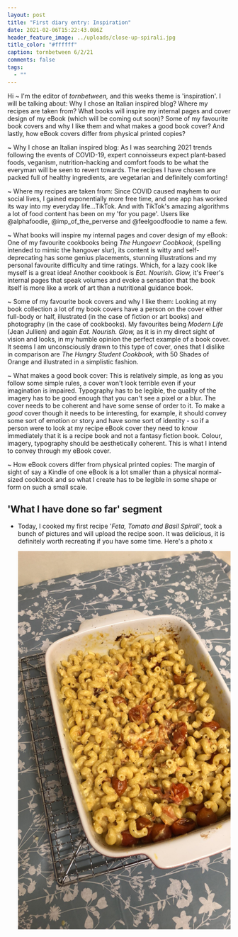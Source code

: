 ```yaml
---
layout: post
title: "First diary entry: Inspiration"
date: 2021-02-06T15:22:43.086Z
header_feature_image: ../uploads/close-up-spirali.jpg
title_color: "#ffffff"
caption: tornbetween 6/2/21
comments: false
tags:
  - ""
---
```

Hi ~ I'm the editor of *tornbetween,* and this weeks theme is 'inspiration'. I will be talking about: Why I chose an Italian inspired blog? Where my recipes are taken from? What books will inspire my internal pages and cover design of my eBook (which will be coming out soon)? Some of my favourite book covers and why I like them and what makes a good book cover? And lastly, how eBook covers differ from physical printed copies?

~ Why I chose an Italian inspired blog: As I was searching 2021 trends following the events of COVID-19, expert connoisseurs expect plant-based foods, veganism, nutrition-hacking and comfort foods to be what the everyman will be seen to revert towards. The recipes I have chosen are packed full of healthy ingredients, are vegetarian and definitely comforting!  

~ Where my recipes are taken from: Since COVID caused mayhem to our social lives, I gained exponentially more free time, and one app has worked its way into my everyday life...TikTok. And with TikTok's amazing algorithms a lot of food content has been on my 'for you page'. Users like @alphafoodie, @imp_of_the_perverse and @feelgoodfoodie to name a few. 

~ What books will inspire my internal pages and cover design of my eBook: One of my favourite cookbooks being *The Hungoevr Coobkook*, (spelling intended to mimic the hangover slur), its content is witty and self-deprecating has some genius placements, stunning illustrations and my personal favourite difficulty and time ratings. Which, for a lazy cook like myself is a great idea! Another cookbook is *Eat. Nourish. Glow,* it's Freer's internal pages that speak volumes and evoke a sensation that the book itself is more like a work of art than a nutritional guidance book. 

~ Some of my favourite book covers and why I like them: Looking at my book collection a lot of my book covers have a person on the cover either full-body or half, illustrated (in the case of fiction or art books) and photography (in the case of cookbooks). My favourites being *Modern Life* (Jean Jullien) and again *Eat. Nourish. Glow,* as it is in my direct sight of vision and looks, in my humble opinion the perfect example of a book cover. It seems I am unconsciously drawn to this type of cover, ones that I dislike in comparison are *The Hungry Student Cookbook,* with 50 Shades of Orange and illustrated in a simplistic fashion. 

~ What makes a good book cover: This is relatively simple, as long as you follow some simple rules, a cover won't look terrible even if your imagination is impaired. Typography has to be legible, the quality of the imagery has to be good enough that you can't see a pixel or a blur. The cover needs to be coherent and have some sense of order to it. To make a *good* cover though it needs to be interesting, for example, it should convey some sort of emotion or story and have some sort of identity - so if a person were to look at my recipe eBook cover they need to know immediately that it is a recipe book and not a fantasy fiction book. Colour, imagery, typography should be aesthetically coherent. This is what I intend to convey through my eBook cover.

~ How eBook covers differ from physical printed copies: The margin of sight of say a Kindle of one eBook is a lot smaller than a physical normal-sized cookbook and so what I create has to be legible in some shape or form on such a small scale. 

## 'What I have done so far' segment

* Today, I cooked my first recipe '*Feta, Tomato and Basil Spirali*', took a bunch of pictures and will upload the recipe soon. It was delicious, it is definitely worth recreating if you have some time. Here's a photo x

  ![](../uploads/img_3825.jpg)